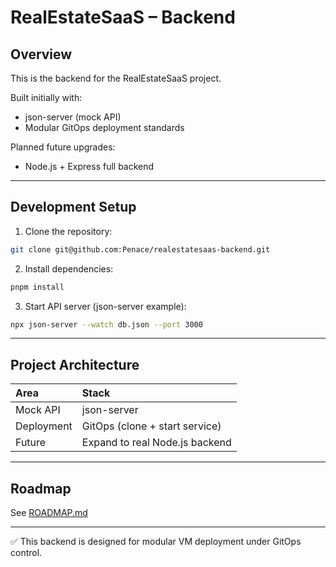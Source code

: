 # RealEstateSaaS – Backend

## Overview

This is the backend for the RealEstateSaaS project.

Built initially with:
- json-server (mock API)
- Modular GitOps deployment standards

Planned future upgrades:
- Node.js + Express full backend

---

## Development Setup

1. Clone the repository:
```bash
git clone git@github.com:Penace/realestatesaas-backend.git
```

2. Install dependencies:
```bash
pnpm install
```
3. Start API server (json-server example):
```bash
npx json-server --watch db.json --port 3000
```
---

## Project Architecture

| Area | Stack |
|:---|:---|
| Mock API | json-server |
| Deployment | GitOps (clone + start service) |
| Future | Expand to real Node.js backend |

---

## Roadmap

See [ROADMAP.md](./ROADMAP.md)

---

✅ This backend is designed for modular VM deployment under GitOps control.
